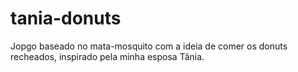 # tania-donuts
 Jopgo baseado no mata-mosquito com a ideia de comer os donuts recheados, inspirado pela minha esposa Tânia.
